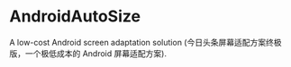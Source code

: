 # AndroidAutoSize
A low-cost Android screen adaptation solution (今日头条屏幕适配方案终极版，一个极低成本的 Android 屏幕适配方案).
